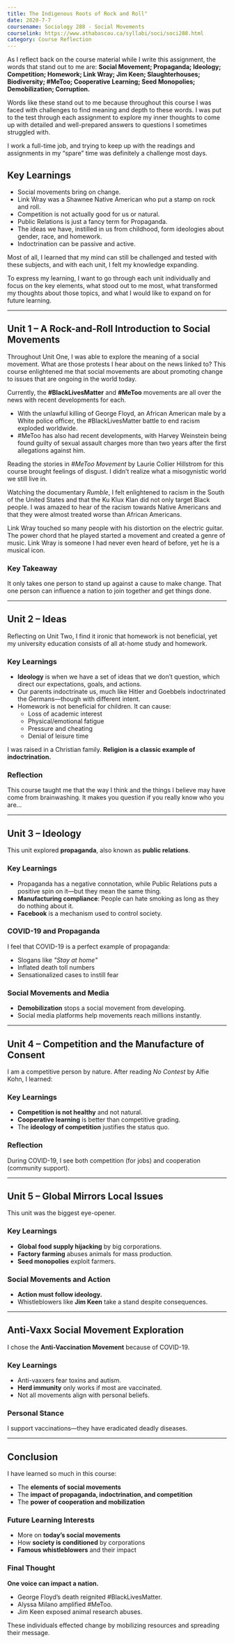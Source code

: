 ```yaml
---
title: The Indigenous Roots of Rock and Roll"
date: 2020-7-7
coursename: Sociology 288 - Social Movements
courselink: https://www.athabascau.ca/syllabi/soci/soci288.html
category: Course Reflection 
---
```

As I reflect back on the course material while I write this assignment, the words that stand out to me are:   **Social Movement; Propaganda; Ideology; Competition; Homework; Link Wray; Jim Keen; Slaughterhouses; Biodiversity; #MeToo; Cooperative Learning; Seed Monopolies; Demobilization; Corruption.**  

Words like these stand out to me because throughout this course I was faced with challenges to find meaning and depth to these words. I was put to the test through each assignment to explore my inner thoughts to come up with detailed and well-prepared answers to questions I sometimes struggled with.  

I work a full-time job, and trying to keep up with the readings and assignments in my “spare” time was definitely a challenge most days.  

## Key Learnings  
- Social movements bring on change.  
- Link Wray was a Shawnee Native American who put a stamp on rock and roll.  
- Competition is not actually good for us or natural.  
- Public Relations is just a fancy term for Propaganda.  
- The ideas we have, instilled in us from childhood, form ideologies about gender, race, and homework.  
- Indoctrination can be passive and active.  

Most of all, I learned that my mind can still be challenged and tested with these subjects, and with each unit, I felt my knowledge expanding.  

To express my learning, I want to go through each unit individually and focus on the key elements, what stood out to me most, what transformed my thoughts about those topics, and what I would like to expand on for future learning.  

---

## Unit 1 – A Rock-and-Roll Introduction to Social Movements  

Throughout Unit One, I was able to explore the meaning of a social movement. What are those protests I hear about on the news linked to? This course enlightened me that social movements are about promoting change to issues that are ongoing in the world today.  

Currently, the **#BlackLivesMatter** and **#MeToo** movements are all over the news with recent developments for each.  

- With the unlawful killing of George Floyd, an African American male by a White police officer, the #BlackLivesMatter battle to end racism exploded worldwide.  
- #MeToo has also had recent developments, with Harvey Weinstein being found guilty of sexual assault charges more than two years after the first allegations against him.  

Reading the stories in *#MeToo Movement* by Laurie Collier Hillstrom for this course brought feelings of disgust. I didn’t realize what a misogynistic world we still live in.  

Watching the documentary *Rumble*, I felt enlightened to racism in the South of the United States and that the Ku Klux Klan did not only target Black people. I was amazed to hear of the racism towards Native Americans and that they were almost treated worse than African Americans.  

Link Wray touched so many people with his distortion on the electric guitar. The power chord that he played started a movement and created a genre of music. Link Wray is someone I had never even heard of before, yet he is a musical icon.  

### Key Takeaway  
It only takes one person to stand up against a cause to make change. That one person can influence a nation to join together and get things done.  

---

## Unit 2 – Ideas  

Reflecting on Unit Two, I find it ironic that homework is not beneficial, yet my university education consists of all at-home study and homework.  

### Key Learnings  
- **Ideology** is when we have a set of ideas that we don’t question, which direct our expectations, goals, and actions.  
- Our parents indoctrinate us, much like Hitler and Goebbels indoctrinated the Germans—though with different intent.  
- Homework is not beneficial for children. It can cause:  
  - Loss of academic interest  
  - Physical/emotional fatigue  
  - Pressure and cheating  
  - Denial of leisure time  

I was raised in a Christian family. **Religion is a classic example of indoctrination.**  

### Reflection  
This course taught me that the way I think and the things I believe may have come from brainwashing. It makes you question if you really know who you are…  

---

## Unit 3 – Ideology  

This unit explored **propaganda**, also known as **public relations**.  

### Key Learnings  
- Propaganda has a negative connotation, while Public Relations puts a positive spin on it—but they mean the same thing.  
- **Manufacturing compliance**: People can hate smoking as long as they do nothing about it.  
- **Facebook** is a mechanism used to control society.  

### COVID-19 and Propaganda  
I feel that COVID-19 is a perfect example of propaganda:  
- Slogans like *"Stay at home"*  
- Inflated death toll numbers  
- Sensationalized cases to instill fear  

### Social Movements and Media  
- **Demobilization** stops a social movement from developing.  
- Social media platforms help movements reach millions instantly.  

---

## Unit 4 – Competition and the Manufacture of Consent  

I am a competitive person by nature. After reading *No Contest* by Alfie Kohn, I learned:  

### Key Learnings  
- **Competition is not healthy** and not natural.  
- **Cooperative learning** is better than competitive grading.  
- The **ideology of competition** justifies the status quo.  

### Reflection  
During COVID-19, I see both competition (for jobs) and cooperation (community support).  

---

## Unit 5 – Global Mirrors Local Issues  

This unit was the biggest eye-opener.  

### Key Learnings  
- **Global food supply hijacking** by big corporations.  
- **Factory farming** abuses animals for mass production.  
- **Seed monopolies** exploit farmers.  

### Social Movements and Action  
- **Action must follow ideology.**  
- Whistleblowers like **Jim Keen** take a stand despite consequences.  

---

## Anti-Vaxx Social Movement Exploration  

I chose the **Anti-Vaccination Movement** because of COVID-19.  

### Key Learnings  
- Anti-vaxxers fear toxins and autism.  
- **Herd immunity** only works if most are vaccinated.  
- Not all movements align with personal beliefs.  

### Personal Stance  
I support vaccinations—they have eradicated deadly diseases.  

---

## Conclusion  

I have learned so much in this course:  
- The **elements of social movements**  
- The **impact of propaganda, indoctrination, and competition**  
- The **power of cooperation and mobilization**  

### Future Learning Interests  
- More on **today’s social movements**  
- How **society is conditioned** by corporations  
- **Famous whistleblowers** and their impact  

### Final Thought  
**One voice can impact a nation.**  
- George Floyd’s death reignited #BlackLivesMatter.  
- Alyssa Milano amplified #MeToo.  
- Jim Keen exposed animal research abuses.  

These individuals effected change by mobilizing resources and spreading their message.  
